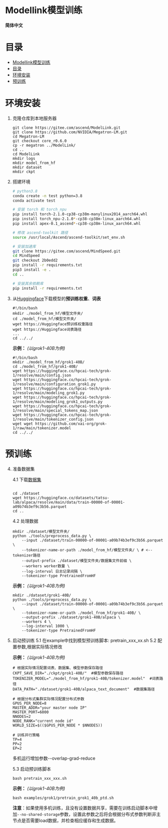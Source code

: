 # Modellink模型训练

<p align="left">
        <b>简体中文</b> 
</p>

# 目录

- [Modellink模型训练](#Modellink模型训练)
- [目录](#目录)
- [环境安装](#环境安装)
- [预训练](#预训练)

# 环境安装


1. 克隆仓库到本地服务器

    ```shell
    git clone https://gitee.com/ascend/ModelLink.git 
    git clone https://github.com/NVIDIA/Megatron-LM.git
    cd Megatron-LM
    git checkout core_r0.6.0
    cp -r megatron ../ModelLink/
    cd ..
    cd ModelLink
    mkdir logs
    mkdir model_from_hf
    mkdir dataset
    mkdir ckpt
    ```
2. 搭建环境

    ```bash
    # python3.8
    conda create -n test python=3.8
    conda activate test
    
    # 安装 torch 和 torch_npu
    pip install torch-2.1.0-cp38-cp38m-manylinux2014_aarch64.whl
    pip install torch_npu-2.1.0*-cp38-cp38m-linux_aarch64.whl
    pip install apex-0.1_ascend*-cp38-cp38m-linux_aarch64.whl
    
    # 修改 ascend-toolkit 路径
    source /usr/local/Ascend/ascend-toolkit/set_env.sh 
    
    # 安装加速库
    git clone https://gitee.com/ascend/MindSpeed.git
    cd MindSpeed
    git checkout 2b0edd2
    pip install -r requirements.txt 
    pip3 install -e .
    cd ..
    
    # 安装其余依赖库
    pip install -r requirements.txt 
    ```
3. 从[Huggingface](https://huggingface.co/)下载模型的**预训练权重**、**词表**
    ```shell
    #!/bin/bash
    mkdir ./model_from_hf/模型文件夹/
    cd ./model_from_hf/模型文件夹/
    wget https://Huggingface预训练权重路径
    wget https://Huggingface词表路径
    ...
    cd ../../
    ```
    **示例：** *(以grok1-40B为例)*

    ```shell
    #!/bin/bash
    mkdir ./model_from_hf/grok1-40B/
    cd ./model_from_hf/grok1-40B/
    wget https://huggingface.co/hpcai-tech/grok-1/resolve/main/config.json
    wget https://huggingface.co/hpcai-tech/grok-1/resolve/main/configuration_grok1.py
    wget https://huggingface.co/hpcai-tech/grok-1/resolve/main/modeling_grok1.py
    wget https://huggingface.co/hpcai-tech/grok-1/resolve/main/modeling_grok1_outputs.py
    wget https://huggingface.co/hpcai-tech/grok-1/resolve/main/special_tokens_map.json
    wget https://huggingface.co/hpcai-tech/grok-1/resolve/main/tokenizer_config.json
    wget wget https://github.com/xai-org/grok-1/raw/main/tokenizer.model
    cd ../../
    ```

# 预训练

4. 准备数据集

    4.1 下载[数据集](https://huggingface.co/datasets/tatsu-lab/alpaca/resolve/main/data/train-00000-of-00001-a09b74b3ef9c3b56.parquet)   

    ```shell

    cd ./dataset
    wget https://huggingface.co/datasets/tatsu-lab/alpaca/resolve/main/data/train-00000-of-00001-a09b74b3ef9c3b56.parquet
    cd ..
    ```

    4.2 处理数据
    ```shell
    mkdir ./dataset/模型文件夹/
    python ./tools/preprocess_data.py \
        --input ./dataset/train-00000-of-00001-a09b74b3ef9c3b56.parquet \
        --tokenizer-name-or-path ./model_from_hf/模型文件夹/ \ # <--tokenizer路径
        --output-prefix ./dataset/模型文件夹/数据集文件前缀 \
        --workers worker数量 \
        --log-interval 日志记录间隔 \
        --tokenizer-type PretrainedFromHF
    ```
    **示例：** *(以grok1-40B为例)*
    ```shell
    mkdir ./dataset/grok1-40B/
    python ./tools/preprocess_data.py \
        --input ./dataset/train-00000-of-00001-a09b74b3ef9c3b56.parquet \
        --tokenizer-name-or-path ./model_from_hf/grok1-40B/ \
        --output-prefix ./dataset/grok1-40B/alpaca \
        --workers 4 \
        --log-interval 1000 \
        --tokenizer-type PretrainedFromHF
    ```

5. 启动预训练
    5.1 在example中找到模型预训练脚本: pretrain_xxx_xx.sh
    5.2 配置参数,根据实际情况修改
    
    **示例：** *(以grok1-40B为例)*

    ```shell
    # 根据实际情况配置词表、数据集、模型参数保存路径
    CKPT_SAVE_DIR="./ckpt/grok1-40B/"  #模型参数保存路径
    TOKENIZER_MODEL="./model_from_hf/grok1-40B/tokenizer.model"  #词表路径
    DATA_PATH="./dataset/grok1-40B/alpaca_text_document"  #数据集路径

    # 根据分布式集群实际情况配置分布式参数
    GPUS_PER_NODE=8
    MASTER_ADDR="your master node IP"
    MASTER_PORT=6000
    NNODES=2
    NODE_RANK="current node id"
    WORLD_SIZE=$(($GPUS_PER_NODE * $NNODES))

    # 训练并行策略
    TP=4
    PP=2
    EP=2
    ```
    多机运行增加参数--overlap-grad-reduce

    5.3 启动预训练脚本

    ```shell
    bash pretrain_xxx_xxx.sh
    ```
    **示例：** *(以grok1-40B为例)*
    ```shell
    bash examples/grok1/pretrain_grok1_40b_ptd.sh
    ```
    **注意**：如果使用多机训练，且没有设置数据共享，需要在训练启动脚本中增加`--no-shared-storage`参数，设置此参数之后将会根据分布式参数判断非主节点是否需要load数据，并检查相应缓存和生成数据。
